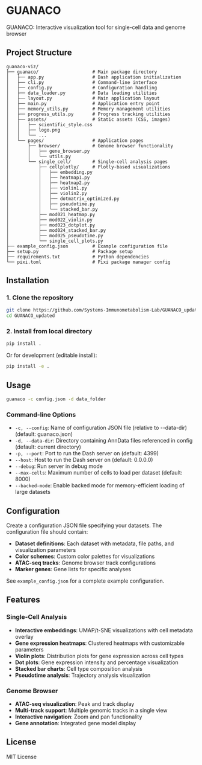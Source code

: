 # GUANACO

GUANACO: Interactive visualization tool for single-cell data and genome browser

## Project Structure

```
guanaco-viz/
├── guanaco/                    # Main package directory
│   ├── app.py                  # Dash application initialization
│   ├── cli.py                  # Command-line interface
│   ├── config.py               # Configuration handling
│   ├── data_loader.py          # Data loading utilities
│   ├── layout.py               # Main application layout
│   ├── main.py                 # Application entry point
│   ├── memory_utils.py         # Memory management utilities
│   ├── progress_utils.py       # Progress tracking utilities
│   ├── assets/                 # Static assets (CSS, images)
│   │   ├── scientific_style.css
│   │   ├── logo.png
│   │   └── ...
│   └── pages/                  # Application pages
│       ├── browser/            # Genome browser functionality
│       │   ├── gene_browser.py
│       │   └── utils.py
│       └── single_cell/        # Single-cell analysis pages
│           ├── cellplotly/     # Plotly-based visualizations
│           │   ├── embedding.py
│           │   ├── heatmap1.py
│           │   ├── heatmap2.py
│           │   ├── violin1.py
│           │   ├── violin2.py
│           │   ├── dotmatrix_optimized.py
│           │   ├── pseudotime.py
│           │   └── stacked_bar.py
│           ├── mod021_heatmap.py
│           ├── mod022_violin.py
│           ├── mod023_dotplot.py
│           ├── mod024_stacked_bar.py
│           ├── mod025_pseudotime.py
│           └── single_cell_plots.py
├── example_config.json         # Example configuration file
├── setup.py                    # Package setup
├── requirements.txt            # Python dependencies
└── pixi.toml                   # Pixi package manager config
```

## Installation

### 1. Clone the repository
```bash
git clone https://github.com/Systems-Immunometabolism-Lab/GUANACO_updated
cd GUANACO_updated
```

### 2. Install from local directory
```bash
pip install .
```

Or for development (editable install):
```bash
pip install -e .
```

## Usage

```bash
guanaco -c config.json -d data_folder
```

### Command-line Options

- `-c, --config`: Name of configuration JSON file (relative to --data-dir) (default: guanaco.json)
- `-d, --data-dir`: Directory containing AnnData files referenced in config (default: current directory)
- `-p, --port`: Port to run the Dash server on (default: 4399)
- `--host`: Host to run the Dash server on (default: 0.0.0.0)
- `--debug`: Run server in debug mode
- `--max-cells`: Maximum number of cells to load per dataset (default: 8000)
- `--backed-mode`: Enable backed mode for memory-efficient loading of large datasets

## Configuration

Create a configuration JSON file specifying your datasets. The configuration file should contain:

- **Dataset definitions**: Each dataset with metadata, file paths, and visualization parameters
- **Color schemes**: Custom color palettes for visualizations
- **ATAC-seq tracks**: Genome browser track configurations
- **Marker genes**: Gene lists for specific analyses

See `example_config.json` for a complete example configuration.

## Features

### Single-Cell Analysis
- **Interactive embeddings**: UMAP/t-SNE visualizations with cell metadata overlay
- **Gene expression heatmaps**: Clustered heatmaps with customizable parameters
- **Violin plots**: Distribution plots for gene expression across cell types
- **Dot plots**: Gene expression intensity and percentage visualization
- **Stacked bar charts**: Cell type composition analysis
- **Pseudotime analysis**: Trajectory analysis visualization

### Genome Browser
- **ATAC-seq visualization**: Peak and track display
- **Multi-track support**: Multiple genomic tracks in a single view
- **Interactive navigation**: Zoom and pan functionality
- **Gene annotation**: Integrated gene model display

## License

MIT License
